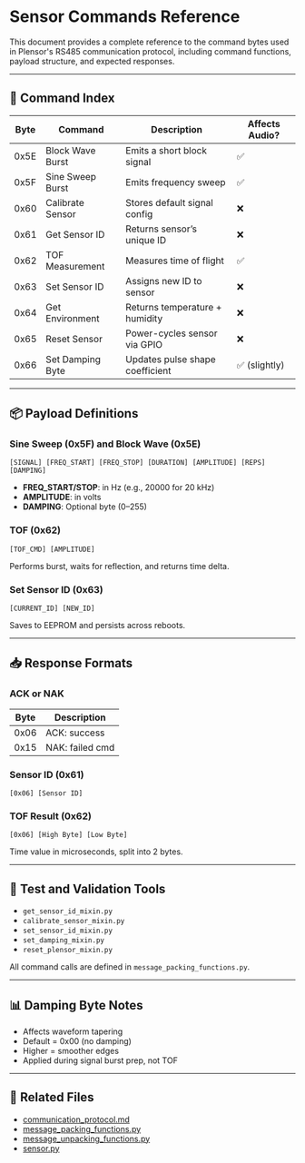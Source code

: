 # Sensor Commands Reference

This document provides a complete reference to the command bytes used in Plensor's RS485 communication protocol, including command functions, payload structure, and expected responses.

---

## 🧾 Command Index

| Byte  | Command             | Description                        | Affects Audio? |
|-------|---------------------|------------------------------------|----------------|
| 0x5E  | Block Wave Burst     | Emits a short block signal         | ✅              |
| 0x5F  | Sine Sweep Burst     | Emits frequency sweep              | ✅              |
| 0x60  | Calibrate Sensor     | Stores default signal config       | ❌              |
| 0x61  | Get Sensor ID        | Returns sensor’s unique ID         | ❌              |
| 0x62  | TOF Measurement      | Measures time of flight            | ✅              |
| 0x63  | Set Sensor ID        | Assigns new ID to sensor           | ❌              |
| 0x64  | Get Environment      | Returns temperature + humidity     | ❌              |
| 0x65  | Reset Sensor         | Power-cycles sensor via GPIO       | ❌              |
| 0x66  | Set Damping Byte     | Updates pulse shape coefficient    | ✅ (slightly)   |

---

## 📦 Payload Definitions

### Sine Sweep (0x5F) and Block Wave (0x5E)

```
[SIGNAL] [FREQ_START] [FREQ_STOP] [DURATION] [AMPLITUDE] [REPS] [DAMPING]
```


- **FREQ_START/STOP**: in Hz (e.g., 20000 for 20 kHz)
- **AMPLITUDE**: in volts
- **DAMPING**: Optional byte (0–255)

### TOF (0x62)

```
[TOF_CMD] [AMPLITUDE]
```


Performs burst, waits for reflection, and returns time delta.

### Set Sensor ID (0x63)

```
[CURRENT_ID] [NEW_ID]
```

Saves to EEPROM and persists across reboots.

---

## 📥 Response Formats

### ACK or NAK

| Byte | Description      |
|------|------------------|
| 0x06 | ACK: success     |
| 0x15 | NAK: failed cmd  |

### Sensor ID (0x61)

```
[0x06] [Sensor ID]
```

### TOF Result (0x62)

```
[0x06] [High Byte] [Low Byte]
```

Time value in microseconds, split into 2 bytes.

---

## 🧪 Test and Validation Tools

- `get_sensor_id_mixin.py`
- `calibrate_sensor_mixin.py`
- `set_sensor_id_mixin.py`
- `set_damping_mixin.py`
- `reset_plensor_mixin.py`

All command calls are defined in `message_packing_functions.py`.

---

## 📊 Damping Byte Notes

- Affects waveform tapering
- Default = 0x00 (no damping)
- Higher = smoother edges
- Applied during signal burst prep, not TOF

---

## 🔗 Related Files

- [communication_protocol.md](communication_protocol.md)
- [message_packing_functions.py](../code/measure-plensor/message_packing_functions.py)
- [message_unpacking_functions.py](../code/measure-plensor/message_unpacking_functions.py)
- [sensor.py](../code/measure-plensor/sensor.py)







